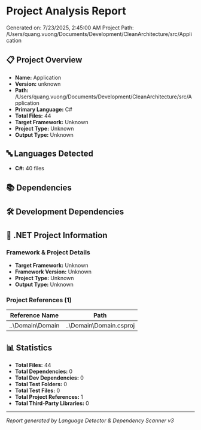 # Project Analysis Report
Generated on: 7/23/2025, 2:45:00 AM
Project Path: /Users/quang.vuong/Documents/Development/CleanArchitecture/src/Application

## 📋 Project Overview
- **Name:** Application
- **Version:** unknown
- **Path:** /Users/quang.vuong/Documents/Development/CleanArchitecture/src/Application
- **Primary Language:** C#
- **Total Files:** 44
- **Target Framework:** Unknown
- **Project Type:** Unknown
- **Output Type:** Unknown

## 🔤 Languages Detected
- **C#:** 40 files

## 📚 Dependencies
## 🛠️ Development Dependencies
## 🔷 .NET Project Information
### Framework & Project Details
- **Target Framework:** Unknown
- **Framework Version:** Unknown
- **Project Type:** Unknown
- **Output Type:** Unknown

### Project References (1)
| Reference Name | Path |
|----------------|------|
| ..\Domain\Domain | ..\Domain\Domain.csproj |

## 📊 Statistics
- **Total Files:** 44
- **Total Dependencies:** 0
- **Total Dev Dependencies:** 0
- **Total Test Folders:** 0
- **Total Test Files:** 0
- **Total Project References:** 1
- **Total Third-Party Libraries:** 0

---
*Report generated by Language Detector & Dependency Scanner v3*